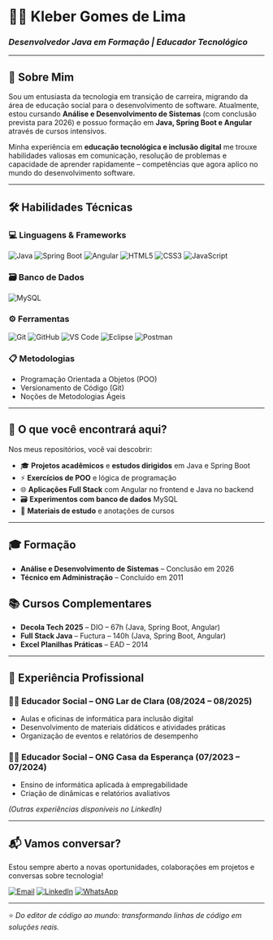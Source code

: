 # 👨‍💻 Kleber Gomes de Lima  
### *Desenvolvedor Java em Formação | Educador Tecnológico*  

---

## 🚀 Sobre Mim  
Sou um entusiasta da tecnologia em transição de carreira, migrando da área de educação social para o desenvolvimento de software. Atualmente, estou cursando **Análise e Desenvolvimento de Sistemas** (com conclusão prevista para 2026) e possuo formação em **Java, Spring Boot e Angular** através de cursos intensivos.  

Minha experiência em **educação tecnológica e inclusão digital** me trouxe habilidades valiosas em comunicação, resolução de problemas e capacidade de aprender rapidamente – competências que agora aplico no mundo do desenvolvimento software.  

---

## 🛠️ Habilidades Técnicas  
### 💻 Linguagens & Frameworks  
![Java](https://img.shields.io/badge/Java-ED8B00?style=for-the-badge&logo=openjdk&logoColor=white)
![Spring Boot](https://img.shields.io/badge/Spring_Boot-6DB33F?style=for-the-badge&logo=spring-boot&logoColor=white)
![Angular](https://img.shields.io/badge/Angular-DD0031?style=for-the-badge&logo=angular&logoColor=white)
![HTML5](https://img.shields.io/badge/HTML5-E34F26?style=for-the-badge&logo=html5&logoColor=white)
![CSS3](https://img.shields.io/badge/CSS3-1572B6?style=for-the-badge&logo=css3&logoColor=white)
![JavaScript](https://img.shields.io/badge/JavaScript-F7DF1E?style=for-the-badge&logo=javascript&logoColor=black)

### 🗃️ Banco de Dados  
![MySQL](https://img.shields.io/badge/MySQL-00000F?style=for-the-badge&logo=mysql&logoColor=white)

### ⚙️ Ferramentas  
![Git](https://img.shields.io/badge/Git-E34F26?style=for-the-badge&logo=git&logoColor=white)
![GitHub](https://img.shields.io/badge/GitHub-100000?style=for-the-badge&logo=github&logoColor=white)
![VS Code](https://img.shields.io/badge/VS_Code-007ACC?style=for-the-badge&logo=visual-studio-code&logoColor=white)
![Eclipse](https://img.shields.io/badge/Eclipse-2C2255?style=for-the-badge&logo=eclipse&logoColor=white)
![Postman](https://img.shields.io/badge/Postman-FF6C37?style=for-the-badge&logo=postman&logoColor=white)

### 📋 Metodologias  
- Programação Orientada a Objetos (POO)  
- Versionamento de Código (Git)  
- Noções de Metodologias Ágeis  

---

## 📂 O que você encontrará aqui?  
Nos meus repositórios, você vai descobrir:  
- 🎓 **Projetos acadêmicos** e **estudos dirigidos** em Java e Spring Boot  
- ⚡ **Exercícios de POO** e lógica de programação  
- 🌐 **Aplicações Full Stack** com Angular no frontend e Java no backend  
- 🗃️ **Experimentos com banco de dados** MySQL  
- 📖 **Materiais de estudo** e anotações de cursos  

---

## 🎓 Formação  
- **Análise e Desenvolvimento de Sistemas** – Conclusão em 2026  
- **Técnico em Administração** – Concluído em 2011  

## 📚 Cursos Complementares  
- **Decola Tech 2025** – DIO – 67h (Java, Spring Boot, Angular)  
- **Full Stack Java** – Fuctura – 140h (Java, Spring Boot, Angular)  
- **Excel Planilhas Práticas** – EAD – 2014  

---

## 💼 Experiência Profissional  
### 👨‍🏫 Educador Social – ONG Lar de Clara (08/2024 – 08/2025)  
- Aulas e oficinas de informática para inclusão digital  
- Desenvolvimento de materiais didáticos e atividades práticas  
- Organização de eventos e relatórios de desempenho  

### 👨‍🏫 Educador Social – ONG Casa da Esperança (07/2023 – 07/2024)  
- Ensino de informática aplicada à empregabilidade  
- Criação de dinâmicas e relatórios avaliativos  

*(Outras experiências disponíveis no LinkedIn)*

---

## 📬 Vamos conversar?  
Estou sempre aberto a novas oportunidades, colaborações em projetos e conversas sobre tecnologia!  

[![Email](https://img.shields.io/badge/Email-D14836?style=for-the-badge&logo=gmail&logoColor=white)](mailto:klebergomes23@gmail.com)
[![LinkedIn](https://img.shields.io/badge/LinkedIn-0077B5?style=for-the-badge&logo=linkedin&logoColor=white)](https://www.linkedin.com/in/kleber-gomes-171bb31a9/)
[![WhatsApp](https://img.shields.io/badge/WhatsApp-25D366?style=for-the-badge&logo=whatsapp&logoColor=white)](https://wa.me/5581986091503)

---

⭐ *Do editor de código ao mundo: transformando linhas de código em soluções reais.*
<!---
klebergomes34/klebergomes34 is a ✨ special ✨ repository because its `README.md` (this file) appears on your GitHub profile.
You can click the Preview link to take a look at your changes.
--->
